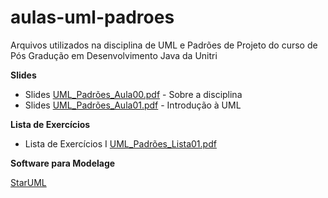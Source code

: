 # aulas-uml-padroes
Arquivos utilizados na disciplina de UML e Padrões de Projeto do curso de Pós Gradução em Desenvolvimento Java da Unitri

**Slides**

- Slides [UML_Padrões_Aula00.pdf](https://github.com/viniciusdepaula/aulas-uml-padroes/blob/master/pdf/UML_Padrões_Aula00.pdf) - Sobre a disciplina
- Slides [UML_Padrões_Aula01.pdf](https://github.com/viniciusdepaula/aulas-uml-padroes/blob/master/pdf/UML_Padrões_Aula01.pdf) - Introdução à UML

**Lista de Exercícios**

- Lista de Exercícios I [UML_Padrões_Lista01.pdf](https://github.com/viniciusdepaula/aulas-uml-padroes/blob/master/pdf/UML_Padrões_Lista01.pdf)

**Software para Modelage**

[StarUML](http://staruml.io)

